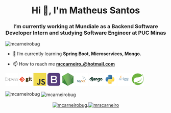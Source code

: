 <h1 align="center">Hi 👋, I'm Matheus Santos</h1>
<h3 align="center">I’m currently working at Mundiale as a Backend Software Developer Intern and studying Software Engineer at PUC Minas</h3>

<p align="left"> <img src="https://komarev.com/ghpvc/?username=mcarneirobug" alt="mcarneirobug" /> </p>

- 🌱 I’m currently learning **Spring Boot, Microservices, Mongo.**

- 📫 How to reach me **mccarneiro_@hotmail.com**

<p align="left"> 
  
<code><img height="40" src="https://raw.githubusercontent.com/github/explore/80688e429a7d4ef2fca1e82350fe8e3517d3494d/topics/express/express.png"></code>
<code><img height="40" src="https://raw.githubusercontent.com/github/explore/80688e429a7d4ef2fca1e82350fe8e3517d3494d/topics/git/git.png"></code>
<code><img height="40" src="https://raw.githubusercontent.com/github/explore/80688e429a7d4ef2fca1e82350fe8e3517d3494d/topics/javascript/javascript.png"></code>
<code><img height="40" src="https://raw.githubusercontent.com/github/explore/80688e429a7d4ef2fca1e82350fe8e3517d3494d/topics/bootstrap/bootstrap.png"></code>
<code><img height="40" src="https://raw.githubusercontent.com/github/explore/80688e429a7d4ef2fca1e82350fe8e3517d3494d/topics/nodejs/nodejs.png"></code> 
<code><img height="40" src="https://raw.githubusercontent.com/github/explore/80688e429a7d4ef2fca1e82350fe8e3517d3494d/topics/mysql/mysql.png"></code> 
<code><img height="40" src="https://raw.githubusercontent.com/github/explore/80688e429a7d4ef2fca1e82350fe8e3517d3494d/topics/django/django.png"></code>
<code><img height="40" src="https://raw.githubusercontent.com/github/explore/80688e429a7d4ef2fca1e82350fe8e3517d3494d/topics/python/python.png"></code>
<code><img height="40" src="https://raw.githubusercontent.com/github/explore/80688e429a7d4ef2fca1e82350fe8e3517d3494d/topics/java/java.png"></code>
<code><img height="40" src="https://raw.githubusercontent.com/github/explore/80688e429a7d4ef2fca1e82350fe8e3517d3494d/topics/spring-boot/spring-boot.png"></code>
  
</p>

<p>
  <img align="left" src="https://github-readme-stats.vercel.app/api/top-langs/?username=mcarneirobug&layout=compact&hide=html" alt="mcarneirobug" />
</p>

<p>&nbsp;<img align="center" src="https://github-readme-stats.vercel.app/api?username=mcarneirobug&show_icons=true" alt="mcarneirobug" /></p>

<p align="center">
  <a href="https://twitter.com/mcarneirobug" target="blank"><img align="center" src="https://cdn.jsdelivr.net/npm/simple-icons@3.0.1/icons/twitter.svg" alt="mcarneirobug" height="30" width="30" />
  </a>
  <a href="https://linkedin.com/in/mrscarneiro" target="blank"><img align="center" src="https://cdn.jsdelivr.net/npm/simple-icons@3.0.1/icons/linkedin.svg" alt="mrscarneiro"        height="30" width="30" />
  </a>
</p>
